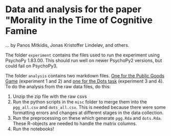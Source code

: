 # Data and analysis for the paper "Morality in the Time of Cognitive Famine
... by Panos Mitkidis, Jonas Kristoffer Lindeløv, and others.

The folder `experiment` contains the files used to run the experiment using PsychoPy 1.83.00. This should run well on newer PsychoPy2 versions, but could fail on PsychoPy3.


The folder `analysis` contains two markdown files. [One for the Public Goods Game](https://github.com/lindeloev/morality/blob/master/analysis/morality_notebook_pgg.md) (experiment 1 and 2) and [one for the Dots task](https://github.com/lindeloev/morality/blob/master/analysis/morality_notebook_dots.md) (experiment 3 and 4). To do the analysis from the raw data files, do this:

1. Unzip the zip file with the raw csvs
2. Run the python scripts in the `misc` folder to merge them into the `pgg_all.csv` and `dots_all.csv`. This is needed because there were some formatting errors and changes at different stages in the data collection.
3. Run the preprocessing on these which generate `pgg.Rda` and `dots.Rda`. These R-objects are needed to handle the matrix columns.
4. Run the notebooks!
